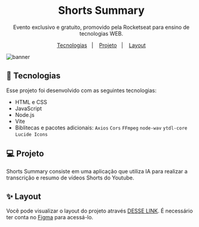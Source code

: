 <h1 align="center"> Shorts Summary </h1>

<p align="center">
Evento exclusivo e gratuito, promovido pela Rocketseat para ensino de tecnologias WEB.
</p>

<p align="center">
  <a href="#-tecnologias">Tecnologias</a>&nbsp;&nbsp;&nbsp;|&nbsp;&nbsp;&nbsp;
  <a href="#-projeto">Projeto</a>&nbsp;&nbsp;&nbsp;|&nbsp;&nbsp;&nbsp;
  <a href="#-layout">Layout</a>
</p>


![banner](https://github.com/alissonlss/nlwia/assets/113796754/ecbf4827-00f5-45e0-8ce8-4f3e1613e8bd) 



## 🚀 Tecnologias

Esse projeto foi desenvolvido com as seguintes tecnologias:
- HTML e CSS
- JavaScript
- Node.js
- Vite
- Biblitecas e pacotes adicionais:
  `Axios` `Cors` `FFmpeg` `node-wav` `ytdl-core` `Lucide Icons`

## 💻 Projeto

Shorts Summary consiste em uma aplicação que utiliza IA para realizar a transcrição e resumo de vídeos Shorts do Youtube.

## ✨ Layout

Você pode visualizar o layout do projeto através [DESSE LINK](https://www.figma.com/file/vPEY0k9wm9t8Ysf9SbqsfV/Shorts-Summary-%E2%80%A2-Trilha-Foundations). É necessário ter conta no [Figma](https://figma.com) para acessá-lo.
